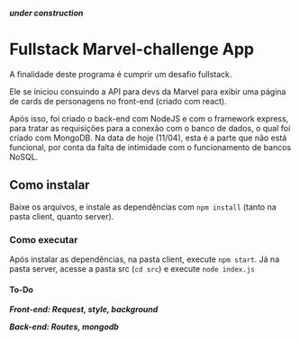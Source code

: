 ***under construction***

# Fullstack Marvel-challenge App

A finalidade deste programa é cumprir um desafio fullstack. 

Ele se iniciou consuindo a API para devs da Marvel para exibir uma página de cards de personagens no front-end (criado com react).

Após isso, foi criado o back-end com NodeJS e com o framework express, para tratar as requisições para a conexão com o banco de dados, o qual foi criado com MongoDB.
Na data de hoje (11/04), esta é a parte que não está funcional, por conta da falta de intimidade com o funcionamento de bancos NoSQL.

## Como instalar
Baixe os arquivos, e instale as dependências com `npm install` (tanto na pasta client, quanto server).

### Como executar
Após instalar as dependências, na pasta client, execute `npm start`.
Já na pasta server, acesse a pasta src (`cd src`) e execute `node index.js`

#### To-Do

***Front-end: Request, style, background***

***Back-end: Routes, mongodb***

